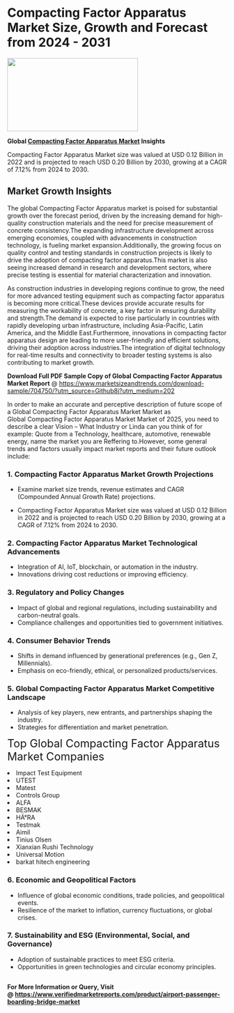 <H1>Compacting Factor Apparatus Market Size, Growth and Forecast from 2024 - 2031</H1><img class="aligncenter size-medium wp-image-584254" src="https://thirdeyenews.in/wp-content/uploads/2024/09/Global-Market-Research-300x168.jpeg" alt="" width="300" height="168" /><p><strong>Global&nbsp;<a href="https://www.marketsizeandtrends.com/download-sample/704750/?utm_source=Github8j?utm_medium=202">Compacting Factor Apparatus Market</a> Insights</strong></p><p>Compacting Factor Apparatus Market size was valued at USD 0.12 Billion in 2022 and is projected to reach USD 0.20 Billion by 2030, growing at a CAGR of 7.12% from 2024 to 2030.</p><p><h2>Market Growth Insights</h2> <p>The global Compacting Factor Apparatus market is poised for substantial growth over the forecast period, driven by the increasing demand for high-quality construction materials and the need for precise measurement of concrete consistency.The expanding infrastructure development across emerging economies, coupled with advancements in construction technology, is fueling market expansion.Additionally, the growing focus on quality control and testing standards in construction projects is likely to drive the adoption of compacting factor apparatus.This market is also seeing increased demand in research and development sectors, where precise testing is essential for material characterization and innovation.</p> <p>As construction industries in developing regions continue to grow, the need for more advanced testing equipment such as compacting factor apparatus is becoming more critical.These devices provide accurate results for measuring the workability of concrete, a key factor in ensuring durability and strength.The demand is expected to rise particularly in countries with rapidly developing urban infrastructure, including Asia-Pacific, Latin America, and the Middle East.Furthermore, innovations in compacting factor apparatus design are leading to more user-friendly and efficient solutions, driving their adoption across industries.The integration of digital technology for real-time results and connectivity to broader testing systems is also contributing to market growth.</p> <p><span class=""><strong>Download Full PDF Sample Copy of Global Compacting Factor Apparatus Market Report</strong> @ <a href="https://www.marketsizeandtrends.com/download-sample/704750/?utm_source=Github8j?utm_medium=202" target="_blank">https://www.marketsizeandtrends.com/download-sample/704750/?utm_source=Github8j?utm_medium=202</a></span></p><p>In order to make an accurate and perceptive description of future scope of a Global&nbsp;Compacting Factor Apparatus Market Market as Global&nbsp;Compacting Factor Apparatus Market Market of 2025, you need to describe a clear Vision &ndash; What Industry or Linda can you think of for example: Quote from a Technology, healthcare, automotive, renewable energy, name the market you are Reffering to.However, some general trends and factors usually impact market reports and their future outlook include:</p><h3>1.&nbsp;<strong>Compacting Factor Apparatus Market Growth Projections</strong></h3><ul><li>Examine market size trends, revenue estimates and CAGR (Compounded Annual Growth Rate) projections.</li><li><p>Compacting Factor Apparatus Market size was valued at USD 0.12 Billion in 2022 and is projected to reach USD 0.20 Billion by 2030, growing at a CAGR of 7.12% from 2024 to 2030.</p></li></ul><h3>2.&nbsp;<strong>Compacting Factor Apparatus Market Technological Advancements</strong></h3><ul><li>Integration of AI, IoT, blockchain, or automation in the industry.</li><li>Innovations driving cost reductions or improving efficiency.</li></ul><h3>3.&nbsp;<strong>Regulatory and Policy Changes</strong></h3><ul><li>Impact of global and regional regulations, including sustainability and carbon-neutral goals.</li><li>Compliance challenges and opportunities tied to government initiatives.</li></ul><h3>4.&nbsp;<strong>Consumer Behavior Trends</strong></h3><ul><li>Shifts in demand influenced by generational preferences (e.g., Gen Z, Millennials).</li><li>Emphasis on eco-friendly, ethical, or personalized products/services.</li></ul><h3>5.&nbsp;<strong>Global Compacting Factor Apparatus Market Competitive Landscape</strong></h3><ul><li>Analysis of key players, new entrants, and partnerships shaping the industry.</li><li>Strategies for differentiation and market penetration.</li></ul><p data-pm-slice="1 1 []"><span style="color: inherit; font-family: inherit; font-size: 25px;">Top Global Compacting Factor Apparatus Market Companies</span></p><div class="" data-test-id=""><p><li>Impact Test Equipment</li><li> UTEST</li><li> Matest</li><li> Controls Group</li><li> ALFA</li><li> BESMAK</li><li> HÄ°RA</li><li> Testmak</li><li> Aimil</li><li> Tinius Olsen</li><li> Xianxian Rushi Technology</li><li> Universal Motion</li><li> barkat hitech engineering</li></p></div><h3>6.&nbsp;<strong>Economic and Geopolitical Factors</strong></h3><ul><li>Influence of global economic conditions, trade policies, and geopolitical events.</li><li>Resilience of the market to inflation, currency fluctuations, or global crises.</li></ul><h3>7.&nbsp;<strong>Sustainability and ESG (Environmental, Social, and Governance)</strong></h3><ul><li>Adoption of sustainable practices to meet ESG criteria.</li><li>Opportunities in green technologies and circular economy principles.</li></ul><h2><strong style="font-size: 14px;">For More Information or Query, Visit @&nbsp;</strong><a style="background-color: #ffffff; font-size: 14px;" href="https://www.marketsizeandtrends.com/report/compacting-factor-apparatus-market/" target="_blank">https://www.verifiedmarketreports.com/product/airport-passenger-boarding-bridge-market</a></h2>